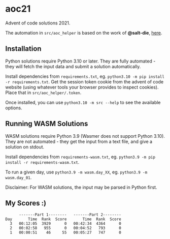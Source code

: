 # aoc21

Advent of code solutions 2021.

The automation in `src/aoc_helper` is based on the work of **@salt-die**,
[here](https://github.com/salt-die/Advent-of-Code).

## Installation

Python solutions require Python 3.10 or later. They are fully automated - they will fetch
the input data and submit a solution automatically.

Install dependencies from `requirements.txt`, eg. `python3.10 -m pip install -r requirements.txt`.
Get the session token cookie from the advent of code website (using whatever tools your browser
provides to inspect cookies). Place that in `src/aoc_helper/.token`.

Once installed, you can use `python3.10 -m src --help` to see the available options.

## Running WASM Solutions

WASM solutions require Python 3.9 (Wasmer does not support Python 3.10). They are not automated -
they get the input from a text file, and give a solution on stdout.

Install dependencies from `requirements-wasm.txt`, eg.
`python3.9 -m pip install -r requirements-wasm.txt`.

To run a given day, use `python3.9 -m wasm.day_XX`, eg. `python3.9 -m wasm.day_01`.

Disclaimer: For WASM solutions, the input may be parsed in Python first.

## My Scores :)

```
      -------Part 1--------   -------Part 2--------
Day       Time  Rank  Score       Time  Rank  Score
  3   00:12:05  3929      0   00:42:34  4364      0
  2   00:02:58   955      0   00:04:52   793      0
  1   00:00:51    46     55   00:05:27   747      0
```
